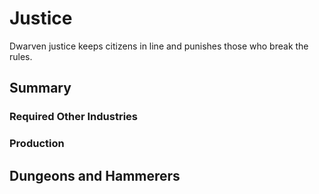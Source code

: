# Justice

Dwarven justice keeps citizens in line and punishes those who break the rules.

## Summary

### Required Other Industries

### Production

## Dungeons and Hammerers
